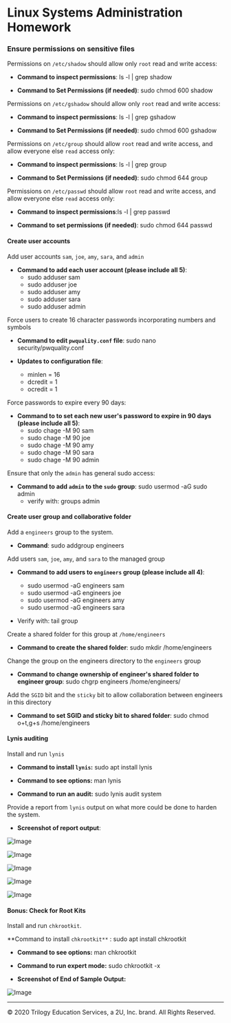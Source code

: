 # Linux Systems Administration Homework

### Ensure permissions on sensitive files

Permissions on `/etc/shadow` should allow only `root` read and write access:

- **Command to inspect permissions**: ls -l | grep shadow

- **Command to Set Permissions (if needed)**: sudo chmod 600 shadow

Permissions on `/etc/gshadow` should allow only `root` read and write access:

- **Command to inspect permissions**: ls -l | grep gshadow

- **Command to Set Permissions (if needed)**: sudo chmod 600 gshadow

Permissions on `/etc/group` should allow `root` read and write access, and allow everyone else `read` access only:

- **Command to inspect permissions**: ls -l | grep group

- **Command to Set Permissions (if needed)**: sudo chmod 644 group

Permissions on `/etc/passwd` should allow `root` read and write access, and allow everyone else `read` access only:

- **Command to inspect permissions**:ls -l | grep passwd

- **Command to set permissions (if needed)**: sudo chmod 644 passwd

#### Create user accounts

Add user accounts `sam`, `joe`, `amy`, `sara`, and `admin`

- **Command to add each user account (please include all 5)**:
  - sudo adduser sam
  - sudo adduser joe
  - sudo adduser amy
  - sudo adduser sara
  - sudo adduser admin

Force users to create 16 character passwords incorporating numbers and symbols

- **Command to edit `pwquality.conf` file**: sudo nano security/pwquality.conf

- **Updates to configuration file**: 
  - minlen = 16
  - dcredit = 1
  - ocredit = 1

Force passwords to expire every 90 days:

- **Command to to set each new user's password to expire in 90 days (please include all 5)**: 
  - sudo chage -M 90 sam
  - sudo chage -M 90 joe
  - sudo chage -M 90 amy
  - sudo chage -M 90 sara
  - sudo chage -M 90 admin

Ensure that only the `admin` has general sudo access:

- **Command to add `admin` to the `sudo` group**: sudo usermod -aG sudo admin
  - verify with: groups admin

#### Create user group and collaborative folder

Add a `engineers` group to the system.

- **Command**: sudo addgroup engineers

Add users `sam`, `joe`, `amy`, and `sara` to the managed group

- **Command to add users to `engineers` group (please include all 4)**:
  - sudo usermod -aG engineers sam
  - sudo usermod -aG engineers joe
  - sudo usermod -aG engineers amy
  - sudo usermod -aG engineers sara

- Verify with: tail group

Create a shared folder for this group at `/home/engineers`

- **Command to create the shared folder**: sudo mkdir /home/engineers

Change the group on the engineers directory to the `engineers` group

- **Command to change ownership of engineer's shared folder to engineer group**: sudo chgrp engineers /home/engineers/

Add the `SGID` bit and the `sticky` bit to allow collaboration between engineers in this directory

- **Command to set SGID and sticky bit to shared folder**: sudo chmod o+t,g+s /home/engineers

#### Lynis auditing

Install and run `lynis`

- **Command to install `lynis`:** sudo apt install lynis

- **Command to see options:** man lynis

- **Command to run an audit:** sudo lynis audit system

Provide a report from `lynis` output on what more could be done to harden the system.

- **Screenshot of report output**:

![Image](https://www.dropbox.com/s/r2qqojd8vo8vyjl/H1O6tOd5U_BkdS9cdq8.png?dl=1)

![Image](https://www.dropbox.com/s/7skz779iirctgwk/H1O6tOd5U_HyQIc9OqL.png?dl=1)

![Image](https://www.dropbox.com/s/28cqhv2x7altvm0/H1O6tOd5U_rk0PcqOc8.png?dl=1)

![Image](https://www.dropbox.com/s/02xvgb4y302z8o4/H1O6tOd5U_rkOu9c_5L.png?dl=1)

![Image](https://www.dropbox.com/s/x8e61jrohcpbket/H1O6tOd5U_HkUYc9_qL.png?dl=1)


#### Bonus: Check for Root Kits

Install and run `chkrootkit`.

**Command to install `chkrootkit**` : sudo apt install chkrootkit 

- **Command to see options:** man chkrootkit

- **Command to run expert mode:** sudo chkrootkit -x

- **Screenshot of End of Sample Output:**

![Image](https://www.dropbox.com/s/6swao4mpdyl4p6e/H1O6tOd5U_Hkp6Ls_5L.png?dl=1)



---
© 2020 Trilogy Education Services, a 2U, Inc. brand. All Rights Reserved.
